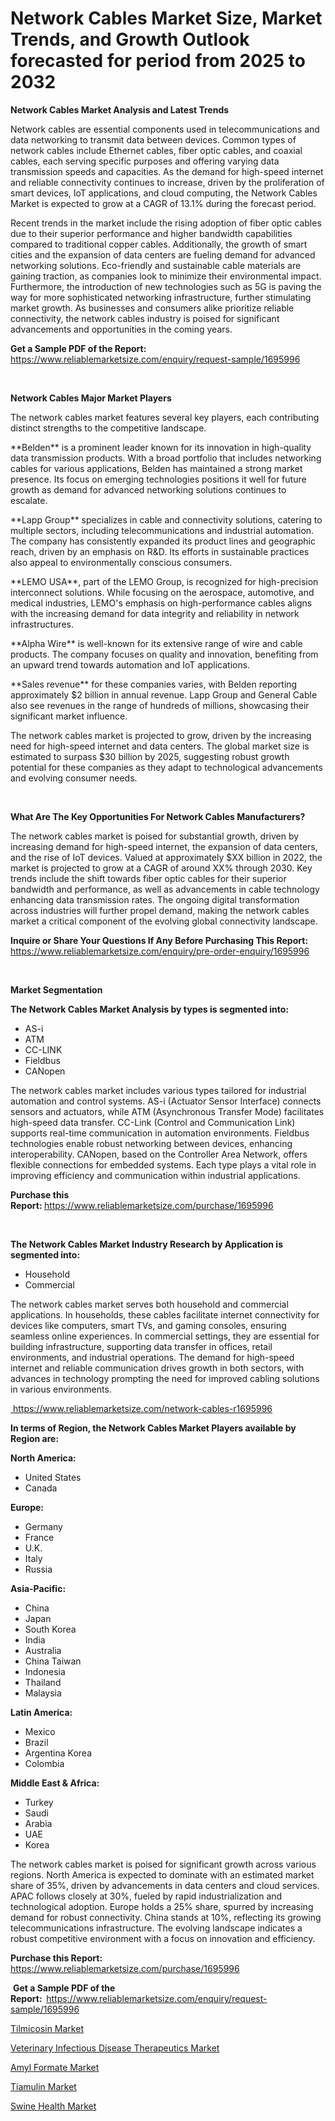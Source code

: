 <p><h1>Network Cables Market Size, Market Trends, and Growth Outlook forecasted for period from 2025 to 2032</h1></p><p><strong>Network Cables Market Analysis and Latest Trends</strong></p>
<p><p>Network cables are essential components used in telecommunications and data networking to transmit data between devices. Common types of network cables include Ethernet cables, fiber optic cables, and coaxial cables, each serving specific purposes and offering varying data transmission speeds and capacities. As the demand for high-speed internet and reliable connectivity continues to increase, driven by the proliferation of smart devices, IoT applications, and cloud computing, the Network Cables Market is expected to grow at a CAGR of 13.1% during the forecast period.</p><p>Recent trends in the market include the rising adoption of fiber optic cables due to their superior performance and higher bandwidth capabilities compared to traditional copper cables. Additionally, the growth of smart cities and the expansion of data centers are fueling demand for advanced networking solutions. Eco-friendly and sustainable cable materials are gaining traction, as companies look to minimize their environmental impact. Furthermore, the introduction of new technologies such as 5G is paving the way for more sophisticated networking infrastructure, further stimulating market growth. As businesses and consumers alike prioritize reliable connectivity, the network cables industry is poised for significant advancements and opportunities in the coming years.</p></p>
<p><strong>Get a Sample PDF of the Report:&nbsp;</strong> <a href="https://www.reliablemarketsize.com/enquiry/request-sample/1695996?utm_campaign=1888&utm_medium=2&utm_source=Github&utm_content=ia&utm_term=27032025&utm_id=network-cables">https://www.reliablemarketsize.com/enquiry/request-sample/1695996</a></p>
<p>&nbsp;</p>
<p><strong>Network Cables Major Market Players</strong></p>
<p><p>The network cables market features several key players, each contributing distinct strengths to the competitive landscape. </p><p>**Belden** is a prominent leader known for its innovation in high-quality data transmission products. With a broad portfolio that includes networking cables for various applications, Belden has maintained a strong market presence. Its focus on emerging technologies positions it well for future growth as demand for advanced networking solutions continues to escalate.</p><p>**Lapp Group** specializes in cable and connectivity solutions, catering to multiple sectors, including telecommunications and industrial automation. The company has consistently expanded its product lines and geographic reach, driven by an emphasis on R&D. Its efforts in sustainable practices also appeal to environmentally conscious consumers.</p><p>**LEMO USA**, part of the LEMO Group, is recognized for high-precision interconnect solutions. While focusing on the aerospace, automotive, and medical industries, LEMO's emphasis on high-performance cables aligns with the increasing demand for data integrity and reliability in network infrastructures.</p><p>**Alpha Wire** is well-known for its extensive range of wire and cable products. The company focuses on quality and innovation, benefiting from an upward trend towards automation and IoT applications. </p><p>**Sales revenue** for these companies varies, with Belden reporting approximately $2 billion in annual revenue. Lapp Group and General Cable also see revenues in the range of hundreds of millions, showcasing their significant market influence.</p><p>The network cables market is projected to grow, driven by the increasing need for high-speed internet and data centers. The global market size is estimated to surpass $30 billion by 2025, suggesting robust growth potential for these companies as they adapt to technological advancements and evolving consumer needs.</p></p>
<p>&nbsp;</p>
<p><strong>What Are The Key Opportunities For Network Cables Manufacturers?</strong></p>
<p><p>The network cables market is poised for substantial growth, driven by increasing demand for high-speed internet, the expansion of data centers, and the rise of IoT devices. Valued at approximately $XX billion in 2022, the market is projected to grow at a CAGR of around XX% through 2030. Key trends include the shift towards fiber optic cables for their superior bandwidth and performance, as well as advancements in cable technology enhancing data transmission rates. The ongoing digital transformation across industries will further propel demand, making the network cables market a critical component of the evolving global connectivity landscape.</p></p>
<p><strong>Inquire or Share Your Questions If Any Before Purchasing This Report:</strong> <a href="https://www.reliablemarketsize.com/enquiry/pre-order-enquiry/1695996?utm_campaign=1888&utm_medium=2&utm_source=Github&utm_content=ia&utm_term=27032025&utm_id=network-cables">https://www.reliablemarketsize.com/enquiry/pre-order-enquiry/1695996</a></p>
<p>&nbsp;</p>
<p><strong>Market Segmentation</strong></p>
<p><strong>The Network Cables Market Analysis by types is segmented into:</strong></p>
<p><ul><li>AS-i</li><li>ATM</li><li>CC-LINK</li><li>Fieldbus</li><li>CANopen</li></ul></p>
<p><p>The network cables market includes various types tailored for industrial automation and control systems. AS-i (Actuator Sensor Interface) connects sensors and actuators, while ATM (Asynchronous Transfer Mode) facilitates high-speed data transfer. CC-Link (Control and Communication Link) supports real-time communication in automation environments. Fieldbus technologies enable robust networking between devices, enhancing interoperability. CANopen, based on the Controller Area Network, offers flexible connections for embedded systems. Each type plays a vital role in improving efficiency and communication within industrial applications.</p></p>
<p><strong>Purchase this Report:&nbsp;</strong><a href="https://www.reliablemarketsize.com/purchase/1695996?utm_campaign=1888&utm_medium=2&utm_source=Github&utm_content=ia&utm_term=27032025&utm_id=network-cables">https://www.reliablemarketsize.com/purchase/1695996</a></p>
<p>&nbsp;</p>
<p><strong>The Network Cables Market Industry Research by Application is segmented into:</strong></p>
<p><ul><li>Household</li><li>Commercial</li></ul></p>
<p><p>The network cables market serves both household and commercial applications. In households, these cables facilitate internet connectivity for devices like computers, smart TVs, and gaming consoles, ensuring seamless online experiences. In commercial settings, they are essential for building infrastructure, supporting data transfer in offices, retail environments, and industrial operations. The demand for high-speed internet and reliable communication drives growth in both sectors, with advances in technology prompting the need for improved cabling solutions in various environments.</p></p>
<p><a href="https://www.reliablemarketsize.com/network-cables-r1695996?utm_campaign=1888&utm_medium=2&utm_source=Github&utm_content=ia&utm_term=27032025&utm_id=network-cables">&nbsp;https://www.reliablemarketsize.com/network-cables-r1695996</a></p>
<p><strong>In terms of Region, the Network Cables Market Players available by Region are:</strong></p>
<p>
    <p> <strong> North America: </strong>
        <ul>
            <li>United States</li>
            <li>Canada</li>
        </ul>
        </p> 
    <p> <strong> Europe: </strong>
        <ul>
            <li>Germany</li>
            <li>France</li>
            <li>U.K.</li>
            <li>Italy</li>
            <li>Russia</li>
        </ul>
        </p> 
    <p> <strong> Asia-Pacific: </strong>
        <ul>
            <li>China</li>
            <li>Japan</li>
            <li>South Korea</li>
            <li>India</li>
            <li>Australia</li>
            <li>China Taiwan</li>
            <li>Indonesia</li>
            <li>Thailand</li>
            <li>Malaysia</li>
        </ul>
        </p> 
    <p> <strong> Latin America: </strong>
        <ul>
            <li>Mexico</li>
            <li>Brazil</li>
            <li>Argentina Korea</li>
            <li>Colombia</li>
        </ul>
        </p> 
    <p> <strong> Middle East & Africa: </strong>
        <ul>
            <li>Turkey</li>
            <li>Saudi</li>
            <li>Arabia</li>
            <li>UAE</li>
            <li>Korea</li>
        </ul>
    </p>
    </p>
<p><p>The network cables market is poised for significant growth across various regions. North America is expected to dominate with an estimated market share of 35%, driven by advancements in data centers and cloud services. APAC follows closely at 30%, fueled by rapid industrialization and technological adoption. Europe holds a 25% share, spurred by increasing demand for robust connectivity. China stands at 10%, reflecting its growing telecommunications infrastructure. The evolving landscape indicates a robust competitive environment with a focus on innovation and efficiency.</p></p>
<p><strong>Purchase this Report: </strong><a href="https://www.reliablemarketsize.com/purchase/1695996?utm_campaign=1888&utm_medium=2&utm_source=Github&utm_content=ia&utm_term=27032025&utm_id=network-cables">https://www.reliablemarketsize.com/purchase/1695996</a></p>
<p>&nbsp;<strong>Get a Sample PDF of the Report:&nbsp;&nbsp;</strong><a href="https://www.reliablemarketsize.com/enquiry/request-sample/1695996?utm_campaign=1888&utm_medium=2&utm_source=Github&utm_content=ia&utm_term=27032025&utm_id=network-cables">https://www.reliablemarketsize.com/enquiry/request-sample/1695996</a></p>
<p><strong></strong></p>
<p><p><a href="https://github.com/baatetoshda/Market-Research-Report-List-1/blob/main/tilmicosin-market.md?utm_campaign=1888&utm_medium=2&utm_source=Github&utm_content=ia&utm_term=27032025&utm_id=network-cables">Tilmicosin Market</a></p><p><a href="https://github.com/tabormahay2f/Market-Research-Report-List-1/blob/main/veterinary-infectious-disease-therapeutics-market.md?utm_campaign=1888&utm_medium=2&utm_source=Github&utm_content=ia&utm_term=27032025&utm_id=network-cables">Veterinary Infectious Disease Therapeutics Market</a></p><p><a href="https://github.com/beyeagamizjp/Market-Research-Report-List-1/blob/main/amyl-formate-market.md?utm_campaign=1888&utm_medium=2&utm_source=Github&utm_content=ia&utm_term=27032025&utm_id=network-cables">Amyl Formate Market</a></p><p><a href="https://github.com/siwerhommer97/Market-Research-Report-List-1/blob/main/tiamulin-market.md?utm_campaign=1888&utm_medium=2&utm_source=Github&utm_content=ia&utm_term=27032025&utm_id=network-cables">Tiamulin Market</a></p><p><a href="https://github.com/naingbiner7i/Market-Research-Report-List-1/blob/main/swine-health-market.md?utm_campaign=1888&utm_medium=2&utm_source=Github&utm_content=ia&utm_term=27032025&utm_id=network-cables">Swine Health Market</a></p></p>